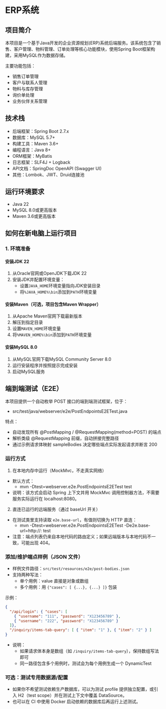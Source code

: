 # ERP系统

## 项目简介

本项目是一个基于Java开发的企业资源规划(ERP)系统后端服务。该系统包含了销售、客户管理、物料管理、订单处理等核心功能模块，使用Spring Boot框架构建，采用MySQL作为数据存储。

主要功能包括：
- 销售订单管理
- 客户与联系人管理
- 物料与库存管理
- 询价单处理
- 业务伙伴关系管理

## 技术栈

- 后端框架：Spring Boot 2.7.x
- 数据库：MySQL 5.7+
- 构建工具：Maven 3.6+
- 编程语言：Java 8+
- ORM框架：MyBatis
- 日志框架：SLF4J + Logback
- API文档：SpringDoc OpenAPI (Swagger UI)
- 其他：Lombok、JWT、Druid连接池

## 运行环境要求

- Java 22
- MySQL 8.0或更高版本
- Maven 3.6或更高版本

## 如何在新电脑上运行项目

### 1. 环境准备

#### 安装JDK 22
1. 从Oracle官网或OpenJDK下载JDK 22
2. 安装JDK并配置环境变量：
    - 设置`JAVA_HOME`环境变量指向JDK安装目录
    - 将`%JAVA_HOME%\bin`添加到`PATH`环境变量

#### 安装Maven（可选，项目包含Maven Wrapper）
1. 从Apache Maven官网下载最新版本
2. 解压到指定目录
3. 设置`MAVEN_HOME`环境变量
4. 将`%MAVEN_HOME%\bin`添加到`PATH`环境变量

#### 安装MySQL 8.0
1. 从MySQL官网下载MySQL Community Server 8.0
2. 运行安装程序并按照提示完成安装
3. 启动MySQL服务


## 端到端测试（E2E）

本项目提供一个自动枚举 POST 接口的端到端测试框架，位于：
- src/test/java/webserver/e2e/PostEndpointsE2ETest.java

特点：
- 自动发现所有 @PostMapping / @RequestMapping(method=POST) 的端点
- 解析类级 @RequestMapping 前缀，自动拼接完整路径
- 通过示例请求体映射 sampleBodies 决定哪些端点实际发起请求并断言 200

### 运行方式

1) 在本地内存中运行（MockMvc，不走真实网络）
- 默认方式：
  - mvn -Dtest=webserver.e2e.PostEndpointsE2ETest test
- 说明：该方式会启动 Spring 上下文并用 MockMvc 调用控制器方法，不需要服务实际运行在 localhost:8080。

2) 直连已运行的远端服务（通过 baseUrl 开关）
- 在测试类里支持读取 `e2e.base-url`，有值则切换为 HTTP 直连：
  - mvn -Dtest=webserver.e2e.PostEndpointsE2ETest -De2e.base-url=http://<ip>:<port> test
- 注意：端点列表仍来自本地代码的路由定义；如果远端版本与本地代码不一致，可能出现 404。

### 添加/维护端点样例（JSON 文件）
- 样例文件路径：`src/test/resources/e2e/post-bodies.json`
- 支持两种写法：
  - 单个用例：value 直接是对象或数组
  - 多个用例：用 `{"cases": [ {...}, {...} ]}` 包装

示例：
```json
{
  "/api/login": { "cases": [
    { "username": "111", "password": "X123456789" },
    { "username": "222", "password": "X123456789" }
  ]},
  "/inquiry/items-tab-query": [ { "item": "1" }, { "item": "2" } ]
}
```
- 说明：
  - 如果请求体本身是数组（如 `/inquiry/items-tab-query`），保持数组写法即可
  - 同一路径包含多个用例时，测试会为每个用例生成一个 DynamicTest

### 可选：测试专用数据源/配置
- 如果你不希望测试依赖生产数据库，可以为测试 profile 提供独立配置，或引入 H2（test scope）并在测试上下文中覆盖 DataSource。
- 也可以在 CI 中使用 Docker 启动依赖的数据库后再运行上述测试。

